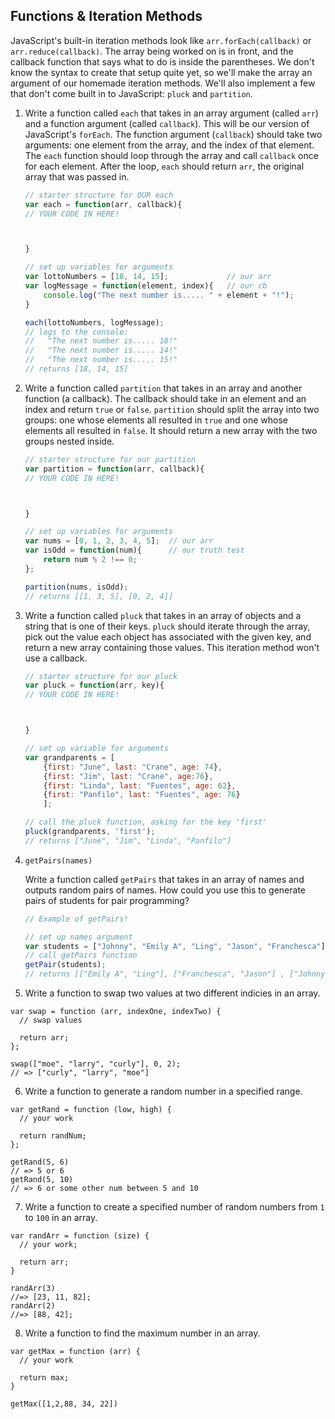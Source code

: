 ## Functions & Iteration Methods

JavaScript's built-in iteration methods look like `arr.forEach(callback)` or `arr.reduce(callback)`. The array being worked on is in front, and the callback function that says what to do is inside the parentheses. We don't know the syntax to create that setup quite yet, so we'll make the array an argument of our homemade iteration methods.  We'll also implement a few that don't come built in to JavaScript: `pluck` and `partition`.

1. Write a function called `each` that takes in an array argument (called `arr`) and a function argument (called `callback`). This will be our version of JavaScript's `forEach`. The function argument (`callback`) should take two arguments: one element from the array, and the index of that element.  The `each` function should loop through the array and call `callback` once for each element. After the loop, `each` should return `arr`, the original array that was passed in.  

    ```js
    // starter structure for OUR each
    var each = function(arr, callback){
    // YOUR CODE IN HERE!
    
    
    
    }

    // set up variables for arguments
    var lottoNumbers = [18, 14, 15];             // our arr
    var logMessage = function(element, index){   // our cb
        console.log("The next number is..... " + element + "!");
    }

    each(lottoNumbers, logMessage);
    // logs to the console:
    //   "The next number is..... 18!"
    //   "The next number is..... 14!"
    //   "The next number is..... 15!"
    // returns [18, 14, 15]

    ```



2. Write a function called `partition` that takes in an array and another function (a callback).  The callback should take in an element and an index and return `true` or `false`. `partition` should split the array into two groups: one whose elements all resulted in `true` and one whose elements all resulted in `false`. It should return a new array with the two groups nested inside.

    ```js
    // starter structure for our partition
    var partition = function(arr, callback){
    // YOUR CODE IN HERE!
    
    
    
    }

    // set up variables for arguments
    var nums = [0, 1, 2, 3, 4, 5];  // our arr
    var isOdd = function(num){      // our truth test
        return num % 2 !== 0;
    };

    partition(nums, isOdd);
    // returns [[1, 3, 5], [0, 2, 4]]
    ```




3. Write a function called `pluck` that takes in an array of objects and a string that is one of their keys. `pluck` should iterate through the array, pick out the value each object has associated with the given key, and return a new array containing those values.  This iteration method won't use a callback.

    ```js
    // starter structure for our pluck
    var pluck = function(arr, key){
    // YOUR CODE IN HERE!
    
    
    
    }

    // set up variable for arguments
    var grandparents = [
        {first: "June", last: "Crane", age: 74},
        {first: "Jim", last: "Crane", age:76},
        {first: "Linda", last: "Fuentes", age: 62},
        {first: "Panfilo", last: "Fuentes", age: 76}
        ];

    // call the pluck function, asking for the key 'first'
    pluck(grandparents, 'first');
    // returns ["June", "Jim", "Linda", "Panfilo"]
    ```


4. `getPairs(names)`

    Write a function called `getPairs` that takes in an array of names and outputs random pairs of names. How could you use this to generate pairs of students for pair programming?

    ```js
    // Example of getPairs!

    // set up names argument
    var students = ["Johnny", "Emily A", "Ling", "Jason", "Franchesca"];
    // call getPairs function
    getPair(students);
    // returns [["Emily A", "Ling"], ["Franchesca", "Jason"] , ["Johnny"]]
    ```


5. Write a function to swap two values at two different indicies in an array.

```
var swap = function (arr, indexOne, indexTwo) {
  // swap values 

  return arr;
};

swap(["moe", "larry", "curly"], 0, 2);
// => ["curly", "larry", "moe"]
```


6. Write a function to generate a random number in a specified range.

```
var getRand = function (low, high) {
  // your work

  return randNum;
};

getRand(5, 6)
// => 5 or 6
getRand(5, 10)
// => 6 or some other num between 5 and 10
```


7. Write a function to create a specified number of random numbers from `1` to `100` in an array.

```
var randArr = function (size) {
  // your work;

  return arr; 
}

randArr(3)
//=> [23, 11, 82];
randArr(2)
//=> [88, 42];
```


8. Write a function to find the maximum number in an array.

```
var getMax = function (arr) {
  // your work
  
  return max;
}

getMax([1,2,88, 34, 22])
```
